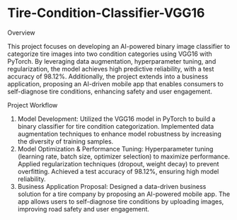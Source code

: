 # Tire-Condition-Classifier-VGG16

Overview

This project focuses on developing an AI-powered binary image classifier to categorize tire images into two condition categories using VGG16 with PyTorch. By leveraging data augmentation, hyperparameter tuning, and regularization, the model achieves high predictive reliability, with a test accuracy of 98.12%. Additionally, the project extends into a business application, proposing an AI-driven mobile app that enables consumers to self-diagnose tire conditions, enhancing safety and user engagement.

Project Workflow
1. Model Development:
  Utilized the VGG16 model in PyTorch to build a binary classifier for tire condition categorization.
  Implemented data augmentation techniques to enhance model robustness by increasing the diversity of training samples.
2. Model Optimization & Performance Tuning:
  Hyperparameter tuning (learning rate, batch size, optimizer selection) to maximize performance.
  Applied regularization techniques (dropout, weight decay) to prevent overfitting.
  Achieved a test accuracy of 98.12%, ensuring high model reliability.
3. Business Application Proposal:
  Designed a data-driven business solution for a tire company by proposing an AI-powered mobile app.
  The app allows users to self-diagnose tire conditions by uploading images, improving road safety and user engagement.
